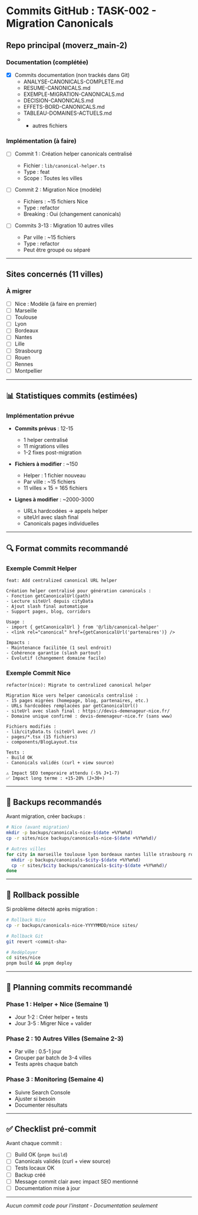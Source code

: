 # Commits GitHub : TASK-002 - Migration Canonicals

## Repo principal (moverz_main-2)

### Documentation (complétée)

- [x] Commits documentation (non trackés dans Git)
  - ANALYSE-CANONICALS-COMPLETE.md
  - RESUME-CANONICALS.md
  - EXEMPLE-MIGRATION-CANONICALS.md
  - DECISION-CANONICALS.md
  - EFFETS-BORD-CANONICALS.md
  - TABLEAU-DOMAINES-ACTUELS.md
  - + autres fichiers

### Implémentation (à faire)

- [ ] Commit 1 : Création helper canonicals centralisé
  - Fichier : `lib/canonical-helper.ts`
  - Type : feat
  - Scope : Toutes les villes

- [ ] Commit 2 : Migration Nice (modèle)
  - Fichiers : ~15 fichiers Nice
  - Type : refactor
  - Breaking : Oui (changement canonicals)

- [ ] Commits 3-13 : Migration 10 autres villes
  - Par ville : ~15 fichiers
  - Type : refactor
  - Peut être groupé ou séparé

---

## Sites concernés (11 villes)

### À migrer

- [ ] Nice : Modèle (à faire en premier)
- [ ] Marseille
- [ ] Toulouse
- [ ] Lyon
- [ ] Bordeaux
- [ ] Nantes
- [ ] Lille
- [ ] Strasbourg
- [ ] Rouen
- [ ] Rennes
- [ ] Montpellier

---

## 📊 Statistiques commits (estimées)

### Implémentation prévue

- **Commits prévus** : 12-15
  - 1 helper centralisé
  - 11 migrations villes
  - 1-2 fixes post-migration

- **Fichiers à modifier** : ~150
  - Helper : 1 fichier nouveau
  - Par ville : ~15 fichiers
  - 11 villes × 15 = 165 fichiers

- **Lignes à modifier** : ~2000-3000
  - URLs hardcodées → appels helper
  - siteUrl avec slash final
  - Canonicals pages individuelles

---

## 🔍 Format commits recommandé

### Exemple Commit Helper

```
feat: Add centralized canonical URL helper

Création helper centralisé pour génération canonicals :
- Fonction getCanonicalUrl(path)
- Lecture siteUrl depuis cityData
- Ajout slash final automatique
- Support pages, blog, corridors

Usage :
- import { getCanonicalUrl } from '@/lib/canonical-helper'
- <link rel="canonical" href={getCanonicalUrl('partenaires')} />

Impacts :
- Maintenance facilitée (1 seul endroit)
- Cohérence garantie (slash partout)
- Évolutif (changement domaine facile)
```

### Exemple Commit Nice

```
refactor(nice): Migrate to centralized canonical helper

Migration Nice vers helper canonicals centralisé :
- 15 pages migrées (homepage, blog, partenaires, etc.)
- URLs hardcodées remplacées par getCanonicalUrl()
- siteUrl avec slash final : https://devis-demenageur-nice.fr/
- Domaine unique confirmé : devis-demenageur-nice.fr (sans www)

Fichiers modifiés :
- lib/cityData.ts (siteUrl avec /)
- pages/*.tsx (15 fichiers)
- components/BlogLayout.tsx

Tests :
- Build OK
- Canonicals validés (curl + view source)

⚠️ Impact SEO temporaire attendu (-5% J+1-7)
✅ Impact long terme : +15-20% (J+30+)
```

---

## 💾 Backups recommandés

Avant migration, créer backups :

```bash
# Nice (avant migration)
mkdir -p backups/canonicals-nice-$(date +%Y%m%d)
cp -r sites/nice backups/canonicals-nice-$(date +%Y%m%d)/

# Autres villes
for city in marseille toulouse lyon bordeaux nantes lille strasbourg rouen rennes montpellier; do
  mkdir -p backups/canonicals-$city-$(date +%Y%m%d)
  cp -r sites/$city backups/canonicals-$city-$(date +%Y%m%d)/
done
```

---

## 🔄 Rollback possible

Si problème détecté après migration :

```bash
# Rollback Nice
cp -r backups/canonicals-nice-YYYYMMDD/nice sites/

# Rollback Git
git revert <commit-sha>

# Redéployer
cd sites/nice
pnpm build && pnpm deploy
```

---

## 📅 Planning commits recommandé

### Phase 1 : Helper + Nice (Semaine 1)
- Jour 1-2 : Créer helper + tests
- Jour 3-5 : Migrer Nice + valider

### Phase 2 : 10 Autres Villes (Semaine 2-3)
- Par ville : 0.5-1 jour
- Grouper par batch de 3-4 villes
- Tests après chaque batch

### Phase 3 : Monitoring (Semaine 4)
- Suivre Search Console
- Ajuster si besoin
- Documenter résultats

---

## ✅ Checklist pré-commit

Avant chaque commit :

- [ ] Build OK (`pnpm build`)
- [ ] Canonicals validés (curl + view source)
- [ ] Tests locaux OK
- [ ] Backup créé
- [ ] Message commit clair avec impact SEO mentionné
- [ ] Documentation mise à jour

---

*Aucun commit code pour l'instant - Documentation seulement*


